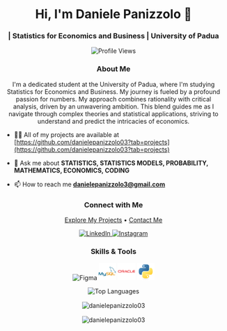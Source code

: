 <h1 align="center">Hi, I'm Daniele Panizzolo 🦊</h1>

<h3 align="center">| Statistics for Economics and Business | University of Padua</h3>

<p align="center">
  <img src="https://komarev.com/ghpvc/?username=danielepanizzolo03&label=Profile%20views&color=0e75b6&style=flat" alt="Profile Views" />
</p>


<h3 align="center">About Me</h3>

<p align="center">
  I'm a dedicated student at the University of Padua, where I'm studying Statistics for Economics and Business. My journey is fueled by a profound passion for numbers. My approach combines rationality with critical analysis, driven by an unwavering ambition. This blend guides me as I navigate through complex theories and statistical applications, striving to understand and predict the intricacies of economics.
</p>

- 👨‍💻 All of my projects are available at [https://github.com/danielepanizzolo03?tab=projects](https://github.com/danielepanizzolo03?tab=projects)

- 💬 Ask me about **STATISTICS, STATISTICS MODELS, PROBABILITY, MATHEMATICS, ECONOMICS, CODING**

- 📫 How to reach me **danielepanizzolo3@gmail.com**


<h3 align="center">Connect with Me</h3>


<p align="center">
  <a href="https://github.com/danielepanizzolo03?tab=projects">Explore My Projects</a> •
  <a href="mailto:danielepanizzolo3@gmail.com">Contact Me</a>
</p>

<p align="center">
  <a href="https://linkedin.com/in/daniele-panizzolo-040093227" target="_blank">
    <img src="https://raw.githubusercontent.com/rahuldkjain/github-profile-readme-generator/master/src/images/icons/Social/linked-in-alt.svg" alt="LinkedIn" height="30" width="40" />
  </a>
  <a href="https://instagram.com/panizzolodaniele" target="_blank">
    <img src="https://raw.githubusercontent.com/rahuldkjain/github-profile-readme-generator/master/src/images/icons/Social/instagram.svg" alt="Instagram" height="30" width="40" />
  </a>
</p>

<h3 align="center">Skills & Tools</h3>

<p align="center">
  <img src="https://www.vectorlogo.zone/logos/figma/figma-icon.svg" alt="Figma" width="40" height="40"/>
  <img src="https://raw.githubusercontent.com/devicons/devicon/master/icons/mysql/mysql-original-wordmark.svg" alt="MySQL" width="40" height="40"/>
  <img src="https://raw.githubusercontent.com/devicons/devicon/master/icons/oracle/oracle-original.svg" alt="Oracle" width="40" height="40"/>
  <img src="https://raw.githubusercontent.com/devicons/devicon/master/icons/python/python-original.svg" alt="Python" width="40" height="40"/>
</p>

<p align="center">
  <img src="https://github-readme-stats.vercel.app/api/top-langs?username=danielepanizzolo03&show_icons=true&locale=en&layout=compact" alt="Top Languages" />
</p>

<p align="center">
  <img align="center" src="https://github-readme-stats.vercel.app/api?username=danielepanizzolo03&show_icons=true&locale=en" alt="danielepanizzolo03" />
</p>

<p align="center">
  <img align="center" src="https://github-readme-streak-stats.herokuapp.com/?user=danielepanizzolo03&" alt="danielepanizzolo03" />
</p>

